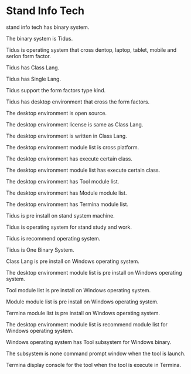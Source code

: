 # Stand Info Tech

stand info tech has binary system.

The binary system is Tidus.

Tidus is operating system that cross dentop, laptop, tablet, 
mobile and serlon form factor.

Tidus has Class Lang.

Tidus has Single Lang.

Tidus support the form factors type kind.

Tidus has desktop environment that cross the form factors.

The desktop environment is open source.

The desktop environment license is same as Class Lang.

The desktop environment is written in Class Lang.

The desktop environment module list is cross platform.

The desktop environment has execute certain class.

The desktop environment module list has execute certain class.

The desktop environment has Tool module list.

The desktop environment has Module module list.

The desktop environment has Termina module list.

Tidus is pre install on stand system machine.

Tidus is operating system for stand study and work.

Tidus is recommend operating system.

Tidus is One Binary System.

Class Lang is pre install on Windows operating system.

The desktop environment module list is pre install
on Windows operating system.

Tool module list is pre install on Windows operating system.

Module module list is pre install on Windows operating system.

Termina module list is pre install on Windows operating system.

The desktop environment module list is recommend module list for
Windows operating system.

Windows operating system has Tool subsystem for Windows binary.

The subsystem is none command prompt window when the tool is launch.

Termina display console for the tool when the tool is execute in
Termina.